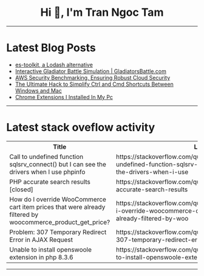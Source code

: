 <h1 align="center">Hi 👋, I'm Tran Ngoc Tam</h1>

---

# Latest Blog Posts 
<!-- BLOG-POST-LIST:START -->
- [es-toolkit, a Lodash alternative](https://dev.to/logrocket/es-toolkit-a-lodash-alternative-3455)
- [Interactive Gladiator Battle Simulation | GladiatorsBattle.com](https://dev.to/gladiatorsbattle/interactive-gladiator-battle-simulation--1dda)
- [AWS Security Benchmarking, Ensuring Robust Cloud Security](https://dev.to/ikoh_sylva/aws-security-benchmarking-ensuring-robust-cloud-1p9b)
- [The Ultimate Hack to Simplify Ctrl and Cmd Shortcuts Between Windows and Mac](https://dev.to/ashwingopalsamy/the-ultimate-hack-to-simplify-ctrl-and-cmd-shortcuts-between-windows-and-2hdk)
- [Chrome Extensions I Installed In My Pc](https://dev.to/kishor_sutradhar_d2503ac4/chrome-extensions-i-installed-in-my-4h8g)
<!-- BLOG-POST-LIST:END -->

---

# Latest stack oveflow activity
<table>
  <tr><th>Title</th><th>Link</th></tr>
  <!-- STACKOVERFLOW:START --><tr><td>Call to undefined function sqlsrv_connect&lpar;&rpar; but I can see the drivers when I use phpinfo</td><td>https://stackoverflow.com/questions/79186011/call-to-undefined-function-sqlsrv-connect-but-i-can-see-the-drivers-when-i-use</td></tr><tr><td>PHP accurate search results [closed]</td><td>https://stackoverflow.com/questions/79185987/php-accurate-search-results</td></tr><tr><td>How do I override WooCommerce cart item prices that were already filtered by woocommerce_product_get_price?</td><td>https://stackoverflow.com/questions/79185924/how-do-i-override-woocommerce-cart-item-prices-that-were-already-filtered-by-woo</td></tr><tr><td>Problem: 307 Temporary Redirect Error in AJAX Request</td><td>https://stackoverflow.com/questions/79185837/problem-307-temporary-redirect-error-in-ajax-request</td></tr><tr><td>Unable to install openswoole extension in php 8.3.6</td><td>https://stackoverflow.com/questions/79185763/unable-to-install-openswoole-extension-in-php-8-3-6</td></tr><!-- STACKOVERFLOW:END -->
</table>

---


